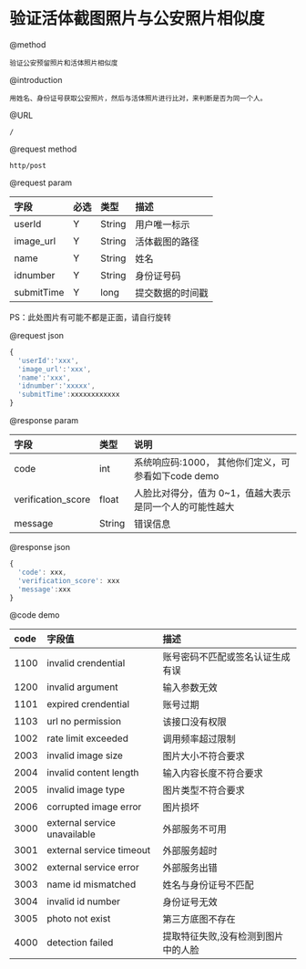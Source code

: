 # 验证活体截图照片与公安照片相似度

@method

```
验证公安预留照片和活体照片相似度
```

@introduction

```
用姓名、身份证号获取公安照片，然后与活体照片进行比对，来判断是否为同一个人。
```

@URL

```
/
```

@request method

```
http/post
```

@request param

| 字段 | 必选 | 类型 | 描述 |
| :--- | :--- | :--- | :--- |
| userId | Y | String | 用户唯一标示 |
| image\_url | Y | String | 活体截图的路径 |
| name | Y | String | 姓名 |
| idnumber | Y | String | 身份证号码 |
| submitTime | Y | long | 提交数据的时间戳 |

PS：此处图片有可能不都是正面，请自行旋转

@request json

```js
{
  'userId':'xxx',
  'image_url':'xxx',
  'name':'xxx',
  'idnumber':'xxxxx',
  'submitTime':xxxxxxxxxxxx
}
```

@response param

| 字段 | 类型 | 说明 |
| :--- | :--- | :--- |
| code | int | 系统响应码:1000，  其他你们定义，可参看如下code demo |
| verification\_score | float | 人脸比对得分，值为 0~1，值越大表示是同一个人的可能性越大 |
| message | String | 错误信息 |

@response json

```js
{
  'code': xxx,
  'verification_score': xxx
  'message':xxx
}
```

@code demo

| code | 字段值 | 描述 |
| :--- | :--- | :--- |
| 1100 | invalid crendential | 账号密码不匹配或签名认证生成有误 |
| 1200 | invalid argument | 输入参数无效 |
| 1101 | expired crendential | 账号过期 |
| 1103 | url no permission | 该接口没有权限 |
| 1002 | rate limit exceeded | 调用频率超过限制 |
| 2003 | invalid image size | 图片大小不符合要求 |
| 2004 | invalid content length | 输入内容长度不符合要求 |
| 2005 | invalid image type | 图片类型不符合要求 |
| 2006 | corrupted image error | 图片损坏 |
| 3000 | external service unavailable | 外部服务不可用 |
| 3001 | external service timeout | 外部服务超时 |
| 3002 | external service error | 外部服务出错 |
| 3003 | name id mismatched | 姓名与身份证号不匹配 |
| 3004 | invalid id number | 身份证号无效 |
| 3005 | photo not exist | 第三方底图不存在 |
| 4000 | detection failed | 提取特征失败,没有检测到图片中的人脸 |



